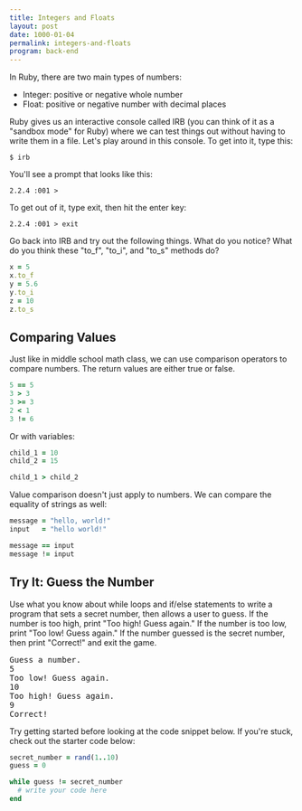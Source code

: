 ```yaml
---
title: Integers and Floats
layout: post
date: 1000-01-04
permalink: integers-and-floats
program: back-end
---
```


In Ruby, there are two main types of numbers:

* Integer: positive or negative whole number
* Float: positive or negative number with decimal places

Ruby gives us an interactive console called IRB (you can think of it as a "sandbox mode" for Ruby) where we can test things out without having to write them in a file. Let's play around in this console. To get into it, type this:

```
$ irb
```

You'll see a prompt that looks like this:

```
2.2.4 :001 >
```

To get out of it, type exit, then hit the enter key:

```
2.2.4 :001 > exit
```

Go back into IRB and try out the following things. What do you notice? What do you think these "to_f", "to_i", and "to_s" methods do?

```ruby
x = 5
x.to_f
y = 5.6
y.to_i
z = 10
z.to_s
```

## Comparing Values

Just like in middle school math class, we can use comparison operators to compare numbers. The return values are either true or false.

```ruby
5 == 5
3 > 3
3 >= 3
2 < 1
3 != 6
```

Or with variables:

```ruby
child_1 = 10
child_2 = 15

child_1 > child_2
```

Value comparison doesn't just apply to numbers. We can compare the equality of strings as well:

```ruby
message = "hello, world!"
input   = "hello world!"

message == input
message != input
```

<div class="try-it">
<h2>Try It: Guess the Number</h2>

<p>Use what you know about while loops and if/else statements to write a program that sets a secret number, then allows a user to guess. If the number is too high, print "Too high! Guess again." If the number is too low, print "Too low! Guess again." If the number guessed is the secret number, then print "Correct!" and exit the game.</p>

<pre>Guess a number.
5
Too low! Guess again.
10
Too high! Guess again.
9
Correct!</pre>
Try getting started before looking at the code snippet below. If you're stuck, check out the starter code below:
</div>

```ruby
secret_number = rand(1..10)
guess = 0

while guess != secret_number
  # write your code here
end
```
